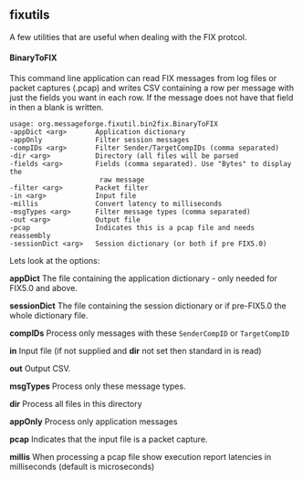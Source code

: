 ## fixutils
A few utilities that are useful when dealing with the FIX protcol.
#### BinaryToFIX
This command line application can read FIX messages from log files or packet captures (.pcap) and writes CSV containing a row per message with just the fields you want in each row. If the message does not have that field in then a blank is written.

```
usage: org.messageforge.fixutil.bin2fix.BinaryToFIX
-appDict <arg>       Application dictionary
-appOnly             Filter session messages
-compIDs <arg>       Filter Sender/TargetCompIDs (comma separated)
-dir <arg>           Directory (all files will be parsed
-fields <arg>        Fields (comma separated). Use "Bytes" to display the
                      raw message
-filter <arg>        Packet filter
-in <arg>            Input file
-millis              Convert latency to milliseconds
-msgTypes <arg>      Filter message types (comma separated)
-out <arg>           Output file
-pcap                Indicates this is a pcap file and needs reassembly
-sessionDict <arg>   Session dictionary (or both if pre FIX5.0)
```

Lets look at the options:

**appDict** The file containing the application dictionary - only needed for FIX5.0 and above.

**sessionDict** The file containing the session dictionary  or if pre-FIX5.0 the whole dictionary file.

**compIDs** Process only messages with these `SenderCompID` or `TargetCompID`

**in** Input file (if not supplied and **dir** not set then standard in is read)

**out** Output CSV.

**msgTypes** Process only these message types.

**dir** Process all files in this directory

**appOnly** Process only application messages

**pcap** Indicates that the input file is a packet capture.

**millis** When processing a pcap file show execution report latencies in milliseconds (default is microseconds)
